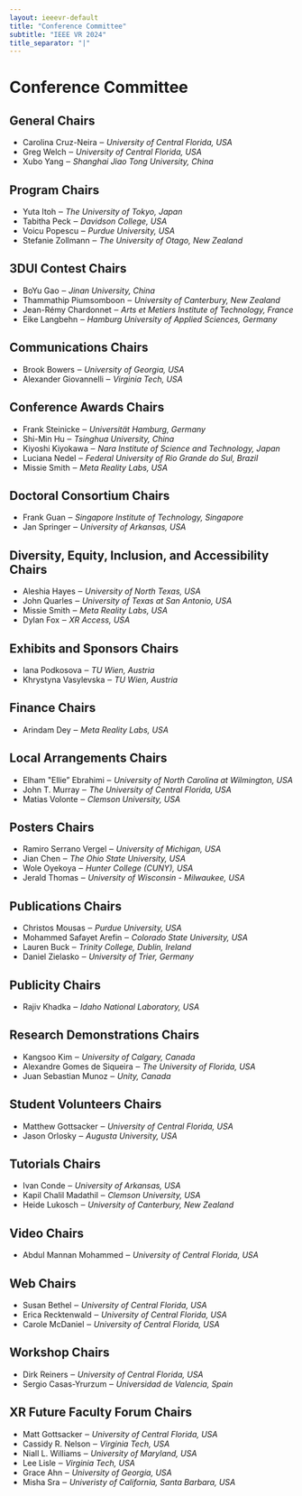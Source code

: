 ```yaml
---
layout: ieeevr-default
title: "Conference Committee"
subtitle: "IEEE VR 2024"
title_separator: "|"
---
```

<script type="text/javascript">
	$(document).ready(function(){
		var email = ""; 
		var domain = "ieeevr.org"; 

		email = "general2024"; 		
		general.innerHTML  = "<span class='text-nowrap'><a href=javascript:location='" + "mail" + "to:" + email + "@" + domain + "'><i class='fas fa-fw fa-envelope-square emailIconSm' style=''></i><i class='emailTextSm'>" + email + "@" + domain + "</a></i></span>";

		email = "program2024"; 
		program.innerHTML  = "<span class='text-nowrap'><a href=javascript:location='" + "mail" + "to:" + email + "@" + domain + "'><i class='fas fa-fw fa-envelope-square emailIconSm' style=''></i><i class='emailTextSm'>" + email + "@" + domain + "</a></i></span>";
		
		email = "contest2024"; 
		contest.innerHTML  = "<span class='text-nowrap'><a href=javascript:location='" + "mail" + "to:" + email + "@" + domain + "'><i class='fas fa-fw fa-envelope-square emailIconSm' style=''></i><i class='emailTextSm'>" + email + "@" + domain + "</a></i></span>";

		email = "communications2024";
		communications.innerHTML  = "<span class='text-nowrap'><a href=javascript:location='" + "mail" + "to:" + email + "@" + domain + "'><i class='fas fa-fw fa-envelope-square emailIconSm' style=''></i><i class='emailTextSm'>" + email + "@" + domain + "</a></i></span>";
		
		email = "awards2024"; 
		awards.innerHTML  = "<span class='text-nowrap'><a href=javascript:location='" + "mail" + "to:" + email + "@" + domain + "'><i class='fas fa-fw fa-envelope-square emailIconSm' style=''></i><i class='emailTextSm'>" + email + "@" + domain + "</a></i></span>";
		
		email = "doctoralconsortium2024"; 
		doctoralconsortium.innerHTML  = "<span class='text-nowrap'><a href=javascript:location='" + "mail" + "to:" + email + "@" + domain + "'><i class='fas fa-fw fa-envelope-square emailIconSm' style=''></i><i class='emailTextSm'>" + email + "@" + domain + "</a></i></span>";
		
		email = "deia2024"; 
		diversity.innerHTML  = "<span class='text-nowrap'><a href=javascript:location='" + "mail" + "to:" + email + "@" + domain + "'><i class='fas fa-fw fa-envelope-square emailIconSm' style=''></i><i class='emailTextSm'>" + email + "@" + domain + "</a></i></span>";
	
		email = "exhibitssponsors2024"; 
		exhibitssponsors.innerHTML  = "<span class='text-nowrap'><a href=javascript:location='" + "mail" + "to:" + email + "@" + domain + "'><i class='fas fa-fw fa-envelope-square emailIconSm' style=''></i><i class='emailTextSm'>" + email + "@" + domain + "</a></i></span>";

		email = "finance2024"; 
		finance.innerHTML  = "<span class='text-nowrap'><a href=javascript:location='" + "mail" + "to:" + email + "@" + domain + "'><i class='fas fa-fw fa-envelope-square emailIconSm' style=''></i><i class='emailTextSm'>" + email + "@" + domain + "</a></i></span>";
		
		email = "localarrangements2024";
		localarrangements.innerHTML  = "<span class='text-nowrap'><a href=javascript:location='" + "mail" + "to:" + email + "@" + domain + "'><i class='fas fa-fw fa-envelope-square emailIconSm' style=''></i><i class='emailTextSm'>" + email + "@" + domain + "</a></i></span>";
		
		email = "posters2024"; 
		posters.innerHTML  = "<span class='text-nowrap'><a href=javascript:location='" + "mail" + "to:" + email + "@" + domain + "'><i class='fas fa-fw fa-envelope-square emailIconSm' style=''></i><i class='emailTextSm'>" + email + "@" + domain + "</a></i></span>";
		
		email = "publications2024"; 
		publications.innerHTML  = "<span class='text-nowrap'><a href=javascript:location='" + "mail" + "to:" + email + "@" + domain + "'><i class='fas fa-fw fa-envelope-square emailIconSm' style=''></i><i class='emailTextSm'>" + email + "@" + domain + "</a></i></span>";
		
		email = "publicity2024"; 
		publicity.innerHTML  = "<span class='text-nowrap'><a href=javascript:location='" + "mail" + "to:" + email + "@" + domain + "'><i class='fas fa-fw fa-envelope-square emailIconSm' style=''></i><i class='emailTextSm'>" + email + "@" + domain + "</a></i></span>";
		
		email = "researchdemos2024"; 
		researchdemos.innerHTML  = "<span class='text-nowrap'><a href=javascript:location='" + "mail" + "to:" + email + "@" + domain + "'><i class='fas fa-fw fa-envelope-square emailIconSm' style=''></i><i class='emailTextSm'>" + email + "@" + domain + "</a></i></span>";
		
		email = "studentvolunteers2024"; 
		studentvolunteers.innerHTML  = "<span class='text-nowrap'><a href=javascript:location='" + "mail" + "to:" + email + "@" + domain + "'><i class='fas fa-fw fa-envelope-square emailIconSm' style=''></i><i class='emailTextSm'>" + email + "@" + domain + "</a></i></span>";
		
		email = "tutorials2024"; 
		tutorials.innerHTML  = "<span class='text-nowrap'><a href=javascript:location='" + "mail" + "to:" + email + "@" + domain + "'><i class='fas fa-fw fa-envelope-square emailIconSm' style=''></i><i class='emailTextSm'>" + email + "@" + domain + "</a></i></span>";

		email = "videos2024"; 		
		videos.innerHTML  = "<span class='text-nowrap'><a href=javascript:location='" + "mail" + "to:" + email + "@" + domain + "'><i class='fas fa-fw fa-envelope-square emailIconSm' style=''></i><i class='emailTextSm'>" + email + "@" + domain + "</a></i></span>";
		
		email = "web2024";		
		web.innerHTML  = "<span class='text-nowrap'><a href=javascript:location='" + "mail" + "to:" + email + "@" + domain + "'><i class='fas fa-fw fa-envelope-square emailIconSm' style=''></i><i class='emailTextSm'>" + email + "@" + domain + "</a></i></span>";
		
		email = "workshops2024"; 		
		workshops.innerHTML  = "<span class='text-nowrap'><a href=javascript:location='" + "mail" + "to:" + email + "@" + domain + "'><i class='fas fa-fw fa-envelope-square emailIconSm' style=''></i><i class='emailTextSm'>" + email + "@" + domain + "</a></i></span>";
		
		email = "xrfuturefaculty2024"; 		
		xrfuturefaculty.innerHTML  = "<span class='text-nowrap'><a href=javascript:location='" + "mail" + "to:" + email + "@" + domain + "'><i class='fas fa-fw fa-envelope-square emailIconSm' style=''></i><i class='emailTextSm'>" + email + "@" + domain + "</a></i></span>";		
	});
</script>
<h1>Conference Committee</h1>
<div>
	<h2>General Chairs <div class="floatRight"><span id="general"></span></div></h2>
	<ul>
		<li><span class="bold">Carolina Cruz-Neira</span> &#x2012; <i>University of Central Florida, USA</i></li>
		<li><span class="bold">Greg Welch</span> &#x2012; <i>University of Central Florida, USA</i></li>
		<li><span class="bold">Xubo Yang</span> &#x2012; <i>Shanghai Jiao Tong University, China</i></li>
	</ul>
</div>
<div>
	<h2>Program Chairs <div class="floatRight"><span id="program"></span></div></h2>
	<ul>
		<li><span class="bold">Yuta Itoh</span> &#x2012; <i>The University of Tokyo, Japan</i></li>
		<li><span class="bold">Tabitha Peck</span> &#x2012; <i>Davidson College, USA</i></li>
		<li><span class="bold">Voicu Popescu</span> &#x2012; <i>Purdue University, USA</i></li>
		<li><span class="bold">Stefanie Zollmann</span> &#x2012; <i>The University of Otago, New Zealand</i></li>
	</ul>
</div>
<div>
	<h2>3DUI Contest Chairs <div class="floatRight"><span id="contest"></span></div></h2>
	<ul>
		<li><span class="bold">BoYu Gao</span> &#x2012; <i>Jinan University, China</i></li>
		<li><span class="bold">Thammathip Piumsomboon</span> &#x2012; <i>University of Canterbury, New Zealand</i></li>
		<li><span class="bold">Jean-Rémy Chardonnet</span> &#x2012; <i>Arts et Metiers Institute of Technology, France</i></li>
		<li><span class="bold">Eike Langbehn</span> &#x2012; <i>Hamburg University of Applied Sciences, Germany</i></li>
	</ul>
</div>
<div>
	<h2>Communications Chairs  <div class="floatRight"><span id="communications"></span></div></h2>
	<ul>
		<li><span class="bold">Brook Bowers</span> &#x2012; <i>University of Georgia, USA</i></li>
		<li><span class="bold">Alexander Giovannelli</span> &#x2012; <i>Virginia Tech, USA</i></li>
	</ul>
</div>
<div>
	<h2>Conference Awards Chairs  <div class="floatRight"><span id="awards"></span></div></h2>
	<ul>
		<li><span class="bold">Frank Steinicke</span> &#x2012; <i>Universität Hamburg, Germany</i></li>
		<li><span class="bold">Shi-Min Hu</span> &#x2012; <i>Tsinghua University, China</i></li>
		<li><span class="bold">Kiyoshi Kiyokawa</span> &#x2012; <i>Nara Institute of Science and Technology, Japan</i></li>
		<li><span class="bold">Luciana Nedel</span> &#x2012; <i>Federal University of Rio Grande do Sul, Brazil</i></li>
		<li><span class="bold">Missie Smith</span> &#x2012; <i>Meta Reality Labs, USA</i></li>
	</ul>
</div>
<div>
	<h2>Doctoral Consortium Chairs <div class="floatRight"><span id="doctoralconsortium"></span></div></h2>			
	<ul>
		<li><span class="bold">Frank Guan</span> &#x2012; <i>Singapore Institute of Technology, Singapore</i></li>
		<li><span class="bold">Jan Springer</span> &#x2012; <i>University of Arkansas, USA</i></li>
	</ul>
</div>
<div>
	<h2>Diversity, Equity, Inclusion, and Accessibility Chairs <div class="floatRight"><span id="diversity"></span></div></h2>			
	<ul>
		<li><span class="bold">Aleshia Hayes</span> &#x2012; <i>University of North Texas, USA</i></li>
		<li><span class="bold">John Quarles</span> &#x2012; <i>University of Texas at San Antonio, USA</i></li>
		<li><span class="bold">Missie Smith</span> &#x2012; <i>Meta Reality Labs, USA</i></li>
		<li><span class="bold">Dylan Fox </span> &#x2012; <i>XR Access, USA</i></li>
	</ul>
</div>
<div>
	<h2>Exhibits and Sponsors Chairs  <div class="floatRight"><span id="exhibitssponsors"></span></div></h2>
	<ul>
		<li><span class="bold">Iana Podkosova</span> &#x2012; <i>TU Wien, Austria</i></li>
		<li><span class="bold">Khrystyna Vasylevska</span> &#x2012; <i>TU Wien, Austria</i></li>
	</ul>
</div>
<div>
	<h2>Finance Chairs <div class="floatRight"><span id="finance"></span></div></h2>			
	<ul>
		<li><span class="bold">Arindam Dey</span> &#x2012; <i>Meta Reality Labs, USA</i></li>
	</ul>
</div>
<div>
	<h2>Local Arrangements Chairs <div class="floatRight"><span id="localarrangements"></span></div></h2>			
	<ul>
		<li><span class="bold">Elham "Ellie” Ebrahimi</span> &#x2012; <i>University of North Carolina at Wilmington, USA</i></li>
		<li><span class="bold">John T. Murray</span> &#x2012; <i>The University of Central Florida, USA</i></li>
		<li><span class="bold">Matias Volonte</span> &#x2012; <i>Clemson University, USA</i></li>
	</ul>
</div>
<div>
	<h2>Posters Chairs <div class="floatRight"><span id="posters"></span></div></h2>
	<ul>
		<li><span class="bold">Ramiro Serrano Vergel</span> &#x2012; <i>University of Michigan, USA</i></li>
		<li><span class="bold">Jian Chen</span> &#x2012; <i>The Ohio State University, USA</i></li>
		<li><span class="bold">Wole Oyekoya</span> &#x2012; <i>Hunter College (CUNY), USA</i></li>
		<li><span class="bold">Jerald Thomas</span> &#x2012; <i>University of Wisconsin - Milwaukee, USA</i></li>
	</ul>
</div>
<div>
	<h2>Publications Chairs <div class="floatRight"><span id="publications"></span></div></h2>
	<ul>
		<li><span class="bold">Christos Mousas</span> &#x2012; <i>Purdue University, USA </i></li>
		<li><span class="bold">Mohammed Safayet Arefin</span> &#x2012; <i>Colorado State University, USA</i></li>
		<li><span class="bold">Lauren Buck</span> &#x2012; <i>Trinity College, Dublin, Ireland</i></li>
		<li><span class="bold">Daniel Zielasko</span> &#x2012; <i>University of Trier, Germany</i></li>
	</ul>
</div>
<div>
	<h2>Publicity Chairs <div class="floatRight"><span id="publicity"></span></div></h2>
	<ul>
		<li><span class="bold">Rajiv Khadka</span> &#x2012; <i>Idaho National Laboratory, USA</i></li>
	</ul>
</div>
<div>
	<h2>Research Demonstrations Chairs <div class="floatRight"><span id="researchdemos"></span></div></h2>
	<ul>
		<li><span class="bold">Kangsoo Kim</span> &#x2012; <i>University of Calgary, Canada</i></li> 
		<li><span class="bold">Alexandre Gomes de Siqueira</span> &#x2012; <i>The University of Florida, USA</i></li>
		<li><span class="bold">Juan Sebastian Munoz</span> &#x2012; <i>Unity, Canada</i></li>
	</ul>
</div>
<div>
	<h2>Student Volunteers Chairs <div class="floatRight"><span id="studentvolunteers"></span></div></h2>			
	<ul>
		<li><span class="bold">Matthew Gottsacker</span> &#x2012; <i>University of Central Florida, USA</i></li>
		<li><span class="bold">Jason Orlosky</span> &#x2012; <i>Augusta University, USA</i></li>
	</ul>
</div>
<div>
	<h2>Tutorials Chairs <div class="floatRight"><span id="tutorials"></span></div></h2>
	<ul>
		<li><span class="bold">Ivan Conde</span> &#x2012; <i>University of Arkansas, USA</i></li>
		<li><span class="bold">Kapil Chalil Madathil</span> &#x2012; <i>Clemson University, USA</i></li>
		<li><span class="bold">Heide Lukosch</span> &#x2012; <i>University of Canterbury, New Zealand</i></li>
	</ul>
</div>
<div>
	<h2>Video Chairs <div class="floatRight"><span id="videos"></span></div></h2>
	<ul>
		<li><span class="bold">Abdul Mannan Mohammed</span> &#x2012; <i>University of Central Florida, USA</i></li>
	</ul>
</div>
<div>
	<h2>Web Chairs <div class="floatRight"><span id="web"></span></div></h2>
	<ul>
		<li><span class="bold">Susan Bethel</span> &#x2012; <i>University of Central Florida, USA</i></li>
		<li><span class="bold">Erica Recktenwald</span> &#x2012; <i>University of Central Florida, USA</i></li>
		<li><span class="bold">Carole McDaniel</span> &#x2012; <i>University of Central Florida, USA</i></li>
	</ul>
</div>
<div>
	<h2>Workshop Chairs  <div class="floatRight"><span id="workshops"></span></div></h2>
	<ul>
		<li><span class="bold">Dirk Reiners</span> &#x2012; <i>University of Central Florida, USA</i></li>
		<li><span class="bold">Sergio Casas-Yrurzum</span> &#x2012; <i>Universidad de Valencia, Spain</i></li>
	</ul>
</div>
<div>
	<h2>XR Future Faculty Forum Chairs  <div class="floatRight"><span id="xrfuturefaculty"></span></div></h2>
	<ul>
		<li><span class="bold">Matt Gottsacker</span> &#x2012; <i>University of Central Florida, USA</i></li>
		<li><span class="bold">Cassidy R. Nelson</span> &#x2012; <i>Virginia Tech, USA</i></li>
		<li><span class="bold">Niall L. Williams</span> &#x2012; <i>University of Maryland, USA</i></li>
		<li><span class="bold">Lee Lisle</span> &#x2012; <i>Virginia Tech, USA</i></li>		
		<li><span class="bold">Grace Ahn</span> &#x2012; <i>University of Georgia, USA</i></li>
		<li><span class="bold">Misha Sra</span> &#x2012; <i>Univeristy of California, Santa Barbara, USA</i></li>
	</ul>
</div>

